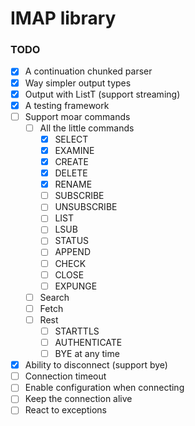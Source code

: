 # IMAP library

### TODO

- [x] A continuation chunked parser
- [x] Way simpler output types
- [x] Output with ListT (support streaming)
- [x] A testing framework
- [ ] Support moar commands
  - [ ] All the little commands
    - [x] SELECT
    - [x] EXAMINE
    - [x] CREATE
    - [x] DELETE
    - [x] RENAME
    - [ ] SUBSCRIBE
    - [ ] UNSUBSCRIBE
    - [ ] LIST
    - [ ] LSUB
    - [ ] STATUS
    - [ ] APPEND
    - [ ] CHECK
    - [ ] CLOSE
    - [ ] EXPUNGE
  - [ ] Search
  - [ ] Fetch
  - [ ] Rest
    - [ ] STARTTLS
    - [ ] AUTHENTICATE
    - [ ] BYE at any time
- [x] Ability to disconnect (support bye)
- [ ] Connection timeout
- [ ] Enable configuration when connecting
- [ ] Keep the connection alive
- [ ] React to exceptions
